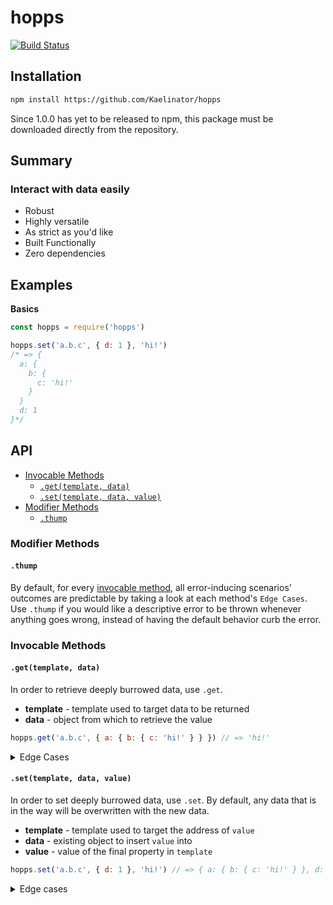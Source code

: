 # hopps
[![Build Status](https://travis-ci.org/Kaelinator/hopps.svg?branch=master)](https://travis-ci.org/Kaelinator/hopps)

## Installation

```sh
npm install https://github.com/Kaelinator/hopps
```

Since 1.0.0 has yet to be released to npm, this package must be downloaded directly from the repository.

## Summary

### Interact with data easily

 - Robust
 - Highly versatile
 - As strict as you'd like
 - Built Functionally
 - Zero dependencies

## Examples

**Basics**

```javascript
const hopps = require('hopps')

hopps.set('a.b.c', { d: 1 }, 'hi!') 
/* => {
  a: {
    b: {
      c: 'hi!'
    }
  }
  d: 1
}*/
```

## API

 * [Invocable Methods](#invocable-methods)
   * [`.get(template, data)`](#gettemplate-data)
   * [`.set(template, data, value)`](#settemplate-data-value)
 * [Modifier Methods](#modifier-methods)
   * [`.thump`](#thump)

### Modifier Methods

#### `.thump`

By default, for every [invocable method](#invocable-methods), all error-inducing scenarios' outcomes are predictable by taking a look at each method's `Edge Cases`. Use `.thump` if you would like a descriptive error to be thrown whenever anything goes wrong, instead of having the default behavior curb the error.

### Invocable Methods

#### `.get(template, data)`

In order to retrieve deeply burrowed data, use `.get`.

 - **template** - template used to target data to be returned
 - **data** - object from which to retrieve the value

```js
hopps.get('a.b.c', { a: { b: { c: 'hi!' } } }) // => 'hi!'
```

<details>
  <summary>Edge Cases</summary>

  - <details>
    <summary>If `template` is not of type `string` or `array`</summary>

    ```js
    /* By default, `data` is returned unchanged. */
    hopps.get(42, { a: 'carrot' }) // => { a: 'carrot' }

    /* With `.thump`, a TypeError is thrown. */
    hopps.thump.get(42, { a: 'carrot' }) // => TypeError: template must be of type string or array, recieved number.
    ```
    </details>

  - <details>
    <summary>If the address specified by `template` does not exist (this includes non-object `data` values)</summary>

    ```js
    /* By default, undefined is returned. */
    hopps.get('a.b', { a: { c: 1 } }) // => undefined

    /* With `.thump`, a TypeError is thrown. */
    hopps.thump.get('a.b.c', { a: { e: 1 } }) // => TypeError: Address a.b is not an object
    ```
    </details>
</details>

#### `.set(template, data, value)`

In order to set deeply burrowed data, use `.set`. By default, any data that is in the way will be overwritten with the new data.

 - **template** - template used to target the address of `value`
 - **data** - existing object to insert `value` into
 - **value** - value of the final property in `template`

```js
hopps.set('a.b.c', { d: 1 }, 'hi!') // => { a: { b: { c: 'hi!' } }, d: 1 }
```

<details>
  <summary>Edge cases</summary>

  - <details>
    <summary>If `template` is not of type `string` or `array`</summary>

    ```js
    /* By default, `data` is returned unchanged. */
    hopps.set(42, { a: 'carrot' }, 'hi!') // => { a: 'carrot' }

    /* With `.thump`, a TypeError is thrown. */
    hopps.thump.set(42, { a: 'carrot' }, 'hi!') // => TypeError: template must be of type string or array, recieved number.
    ```
    </details>

  - <details>
    <summary>If `data` is not of type `object`</summary>

    ```js
    /* By default, an empty object is used in place, so that the insertion may take place. */
    hopps.set('a.b.c', null, 'hi!') // => { a: { b: { c: 'hi!' } } }

    /* With `.thump`, a TypeError is thrown. */
    hopps.thump.set('a.b.c', null, 'hi!') // => TypeError: data must be an object, recieved null.
    ```
    </details>

  - <details>
    <summary>If `value` is undefined</summary>

    ```js
    /* By default, `value` is set to undefined. */
    hopps.set('a.b', {}, undefined) // => { a: { b: undefined } }

    /* With `.thump`, a TypeError is thrown. */
    hopps.thump.set('a.b', {}, undefined) // => TypeError: value must be specified, recieved undefined.
    ```
    </details>
</details>